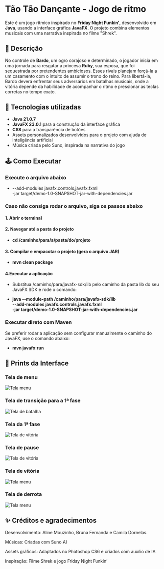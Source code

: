 # Tão Tão Dançante - Jogo de ritmo


Este é um jogo rítmico inspirado no **Friday Night Funkin'**, desenvolvido em **Java**, usando a interface gráfica **JavaFX**. O projeto combina elementos musicais com uma narrativa inspirada no filme "Shrek".


## 🧾 Descrição


No controle de **Bardo**, um ogro corajoso e determinado, o jogador inicia em uma jornada para resgatar a princesa **Ruby**, sua esposa, que foi sequestrada por pretendentes ambiciosos. Esses rivais planejam forçá-la a um casamento com o intuito de assumir o trono do reino.
Para libertá-la, Bardo deverá enfrentar seus adversários em batalhas musicais, onde a vitória depende da habilidade de acompanhar o ritmo e pressionar as teclas corretas no tempo exato.


## 🧪 Tecnologias utilizadas


- **Java 21.0.7**
- **JavaFX 23.0.1** para a construção da interface gráfica
- **CSS** para a transparência de botões
- Assets personalizados desenvolvidos para o projeto com ajuda de inteligência artificial
- Música criada pelo Suno, inspirada na narrativa do jogo


## 🕹️ Como Executar

### Execute o arquivo abaixo

-   --add-modules javafx.controls,javafx.fxml \
  -jar target/demo-1.0-SNAPSHOT-jar-with-dependencies.jar

### Caso não consiga rodar o arquivo, siga os passos abaixo

#### 1. Abrir o terminal


#### 2. Navegar até a pasta do projeto
- **cd /caminho/para/a/pasta/do/projeto**


#### 3. Compilar e empacotar o projeto (gera o arquivo JAR)
- **mvn clean package**


#### 4.Executar a aplicação
- Substitua /caminho/para/javafx-sdk/lib pelo caminho da pasta lib do seu JavaFX SDK e rode o comando:


- **java --module-path /caminho/para/javafx-sdk/lib \
  --add-modules javafx.controls,javafx.fxml \
  -jar target/demo-1.0-SNAPSHOT-jar-with-dependencies.jar**


### Executar direto com Maven
Se preferir rodar a aplicação sem configurar manualmente o caminho do JavaFX, use o comando abaixo:
- **mvn javafx:run**


## 📸 Prints da Interface

### Tela de menu
![Tela menu](https://i.imgur.com/6AgksoJ.png)

### Tela de transição para a 1ª fase
![Tela de batalha](https://i.imgur.com/FqbuNCN.png)

### Tela da 1ª fase
![Tela de vitória](https://i.imgur.com/dD9UQul.png)

### Tela de pause
![Tela de vitória](https://i.imgur.com/eWRoLhg.png)

### Tela de vitória
![Tela menu](https://i.imgur.com/iQmsYHg.png)

### Tela de derrota
![Tela menu](https://i.imgur.com/hyyx7m0.png)



## ✨ Créditos e agradecimentos


Desenvolvimento: Aline Mouzinho, Bruna Fernanda e Camila Dornelas


Músicas: Criadas com Suno AI


Assets gráficos: Adaptados no Photoshop CS6 e criados com auxílio de IA


Inspiração: Filme Shrek e jogo Friday Night Funkin’
